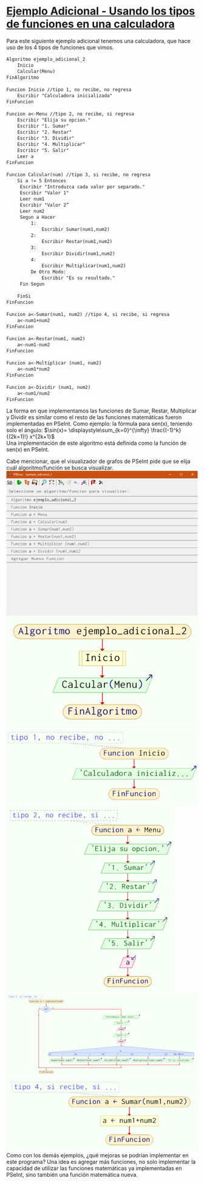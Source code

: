 # [Ejemplo Adicional - Usando los tipos de funciones en una calculadora](https://www.youtube.com/watch?v=wqGUubU90AE&list=PLx4vAEcrpWyGMKg4tGCZi1QtLeexLZOJy&index=8)
Para este siguiente ejemplo adicional tenemos una calculadora, que hace uso de los 4 tipos de funciones que vimos.
```
Algoritmo ejemplo_adicional_2
    Inicio
    Calcular(Menu)
FinAlgoritmo

Funcion Inicio //tipo 1, no recibe, no regresa
    Escribir "Calculadora inicializada"
FinFuncion

Funcion a<-Menu //tipo 2, no recibe, si regresa
    Escribir "Elija su opcion."
    Escribir "1. Sumar"
    Escribir "2. Restar"
    Escribir "3. Dividir"
    Escribir "4. Multiplicar"
    Escribir "5. Salir"
    Leer a
FinFuncion

Funcion Calcular(num) //tipo 3, si recibe, no regresa
    Si a != 5 Entonces
   	 Escribir "Introduzca cada valor por separado."
   	 Escribir "Valor 1"
	 Leer num1
   	 Escribir "Valor 2”
   	 Leer num2
   	 Segun a Hacer
   		 1:
   			 Escribir Sumar(num1,num2)
   		 2:
   			 Escribir Restar(num1,num2)
   		 3:
   			 Escribir Dividir(num1,num2)
   		 4:
   			 Escribir Multiplicar(num1,num2)
   		 De Otro Modo:
   			 Escribir "Es su resultado."
   	 Fin Segun
   	 
    FinSi
FinFuncion

Funcion a<-Sumar(num1, num2) //tipo 4, si recibe, si regresa
    a<-num1+num2
FinFuncion

Funcion a<-Restar(num1, num2)
    a<-num1-num2
FinFuncion

Funcion a<-Multiplicar (num1, num2)
    a<-num1*num2
FinFuncion

Funcion a<-Dividir (num1, num2)
    a<-num1/num2
FinFuncion
```
La forma en que implementamos las funciones de Sumar, Restar, Multiplicar y Dividir es similar como el resto de las funciones matemáticas fueron implementadas en PSeInt. Como ejemplo: la fórmula para sen(x), teniendo solo el ángulo:
$\sin(x)= \displaystyle\sum_{k=0}^{\infty} \frac{(-1)^k}{(2k=1)!} x^{2k+1}$  
Una implementación de este algoritmo está definida como la función de sen(x) en PSeInt.

Cabe mencionar, que el visualizador de grafos de PSeInt pide que se elija cuál algoritmo/función se busca visualizar.
![Selector de grafos](imagenes/adicional_2_grafo.png)
![Grafo algoritmo](imagenes/adicional_2_grafo_2.png)
![Grafo inicio](imagenes/adicional_2_grafo_3.png)
![Grafo menu](imagenes/adicional_2_grafo_4.png)
![Grafo calcular](imagenes/adicional_2_grafo_5.png)
![Grafo sumar](imagenes/adicional_2_grafo_6.png)
Como con los demás ejemplos, ¿qué mejoras se podrían implementar en este programa?
Una idea es agregar más funciones, no solo implementar la capacidad de utilizar las funciones matemáticas ya implementadas en PSeInt, sino también una función matemática nueva.
